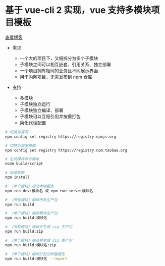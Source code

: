 # 基于 vue-cli 2 实现，vue 支持多模块项目模板

[查看博客](https://blog.csdn.net/xlz26296/article/details/79133441)

* 需求
  * 一个大的项目下，又细拆分为多个子模块
  * 子模块之间可以相互嵌套、引用关系、独立部署
  * 一个项目拥有相同的业务且不同展示界面
  * 用于内网项目，无需发布到 npm 仓库

* 支持
  * 多模块
  * 子模块独立运行
  * 子模块独立编译、部署
  * 子模块可以互相引用并按需打包
  * 简化代理配置

``` bash
# 切换为官网：
npm config set registry https://registry.npmjs.org

# 切换为淘宝镜像
npm config set registry https://registry.npm.taobao.org

# 生成模块命令脚本
node build/script

# 安装依赖
npm install

# （单个模块）启动本地服务
npm run dev:模块名 或 npm run serve:模块名

# （所有模块）编译所有生产包
npm run build

# （单个模块）编译模块生产包
npm run build:模块名

# （所有模块）编译并生成 zip 生产包
npm run build:zip

# （单个模块）编译并生成 zip 生产包
npm run build:模块名:zip

# （单个模块）编译打包分析器报告
npm run build:模块名 --report
```
